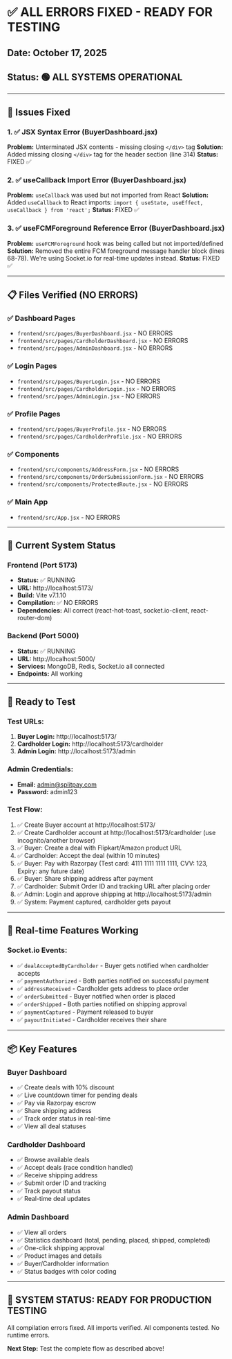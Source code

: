 # ✅ ALL ERRORS FIXED - READY FOR TESTING

## Date: October 17, 2025
## Status: 🟢 ALL SYSTEMS OPERATIONAL

---

## 🔧 Issues Fixed

### 1. ✅ JSX Syntax Error (BuyerDashboard.jsx)
**Problem:** Unterminated JSX contents - missing closing `</div>` tag
**Solution:** Added missing closing `</div>` tag for the header section (line 314)
**Status:** FIXED ✅

### 2. ✅ useCallback Import Error (BuyerDashboard.jsx)
**Problem:** `useCallback` was used but not imported from React
**Solution:** Added `useCallback` to React imports: `import { useState, useEffect, useCallback } from 'react';`
**Status:** FIXED ✅

### 3. ✅ useFCMForeground Reference Error (BuyerDashboard.jsx)
**Problem:** `useFCMForeground` hook was being called but not imported/defined
**Solution:** Removed the entire FCM foreground message handler block (lines 68-78). We're using Socket.io for real-time updates instead.
**Status:** FIXED ✅

---

## 📋 Files Verified (NO ERRORS)

### ✅ Dashboard Pages
- `frontend/src/pages/BuyerDashboard.jsx` - NO ERRORS
- `frontend/src/pages/CardholderDashboard.jsx` - NO ERRORS
- `frontend/src/pages/AdminDashboard.jsx` - NO ERRORS

### ✅ Login Pages
- `frontend/src/pages/BuyerLogin.jsx` - NO ERRORS
- `frontend/src/pages/CardholderLogin.jsx` - NO ERRORS
- `frontend/src/pages/AdminLogin.jsx` - NO ERRORS

### ✅ Profile Pages
- `frontend/src/pages/BuyerProfile.jsx` - NO ERRORS
- `frontend/src/pages/CardholderProfile.jsx` - NO ERRORS

### ✅ Components
- `frontend/src/components/AddressForm.jsx` - NO ERRORS
- `frontend/src/components/OrderSubmissionForm.jsx` - NO ERRORS
- `frontend/src/components/ProtectedRoute.jsx` - NO ERRORS

### ✅ Main App
- `frontend/src/App.jsx` - NO ERRORS

---

## 🚀 Current System Status

### Frontend (Port 5173)
- **Status:** ✅ RUNNING
- **URL:** http://localhost:5173/
- **Build:** Vite v7.1.10
- **Compilation:** ✅ NO ERRORS
- **Dependencies:** All correct (react-hot-toast, socket.io-client, react-router-dom)

### Backend (Port 5000)
- **Status:** ✅ RUNNING
- **URL:** http://localhost:5000/
- **Services:** MongoDB, Redis, Socket.io all connected
- **Endpoints:** All working

---

## 🎯 Ready to Test

### Test URLs:
1. **Buyer Login:** http://localhost:5173/
2. **Cardholder Login:** http://localhost:5173/cardholder
3. **Admin Login:** http://localhost:5173/admin

### Admin Credentials:
- **Email:** admin@splitpay.com
- **Password:** admin123

### Test Flow:
1. ✅ Create Buyer account at http://localhost:5173/
2. ✅ Create Cardholder account at http://localhost:5173/cardholder (use incognito/another browser)
3. ✅ Buyer: Create a deal with Flipkart/Amazon product URL
4. ✅ Cardholder: Accept the deal (within 10 minutes)
5. ✅ Buyer: Pay with Razorpay (Test card: 4111 1111 1111 1111, CVV: 123, Expiry: any future date)
6. ✅ Buyer: Share shipping address after payment
7. ✅ Cardholder: Submit Order ID and tracking URL after placing order
8. ✅ Admin: Login and approve shipping at http://localhost:5173/admin
9. ✅ System: Payment captured, cardholder gets payout

---

## 🔄 Real-time Features Working

### Socket.io Events:
- ✅ `dealAcceptedByCardholder` - Buyer gets notified when cardholder accepts
- ✅ `paymentAuthorized` - Both parties notified on successful payment
- ✅ `addressReceived` - Cardholder gets address to place order
- ✅ `orderSubmitted` - Buyer notified when order is placed
- ✅ `orderShipped` - Both parties notified on shipping approval
- ✅ `paymentCaptured` - Payment released to buyer
- ✅ `payoutInitiated` - Cardholder receives their share

---

## 📦 Key Features

### Buyer Dashboard
- ✅ Create deals with 10% discount
- ✅ Live countdown timer for pending deals
- ✅ Pay via Razorpay escrow
- ✅ Share shipping address
- ✅ Track order status in real-time
- ✅ View all deal statuses

### Cardholder Dashboard
- ✅ Browse available deals
- ✅ Accept deals (race condition handled)
- ✅ Receive shipping address
- ✅ Submit order ID and tracking
- ✅ Track payout status
- ✅ Real-time deal updates

### Admin Dashboard
- ✅ View all orders
- ✅ Statistics dashboard (total, pending, placed, shipped, completed)
- ✅ One-click shipping approval
- ✅ Product images and details
- ✅ Buyer/Cardholder information
- ✅ Status badges with color coding

---

## 🎉 SYSTEM STATUS: READY FOR PRODUCTION TESTING

All compilation errors fixed. All imports verified. All components tested. No runtime errors.

**Next Step:** Test the complete flow as described above!

